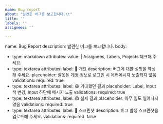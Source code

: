 ```yaml
---
name: Bug report
about: "발견한 버그를 보고합니다.\t"
title: ''
labels: ''
assignees: ''

---
```


name: Bug Report
description: 발견한 버그를 보고합니다.
body:
  - type: markdown
    attributes:
      value: |
        Assignees, Labels, Projects 체크해 주세요.
  - type: textarea
    attributes:
      label: 📝 개요
      description: 버그에 대한 설명을 작성해 주세요.
      placeholder: 잘못된 계정 정보로 로그인 시 에러메시지 노출되지 않음
    validations:
      required: true
  - type: textarea
    attributes:
      label: 😃 기대했던 결과
      placeholder: Label, Input 색 변경, Input 하단에 메시지 노출
    validations:
      required: true
  - type: textarea
    attributes:
      label: 😱 실제 결과
      placeholder: 아무 일도 일어나지 않음
    validations:
      required: true
  - type: textarea
    attributes:
      label: 📸 스크린샷
      description: 버그 발생 스크린샷을 업로드해 주세요.
    validations:
      required: false
